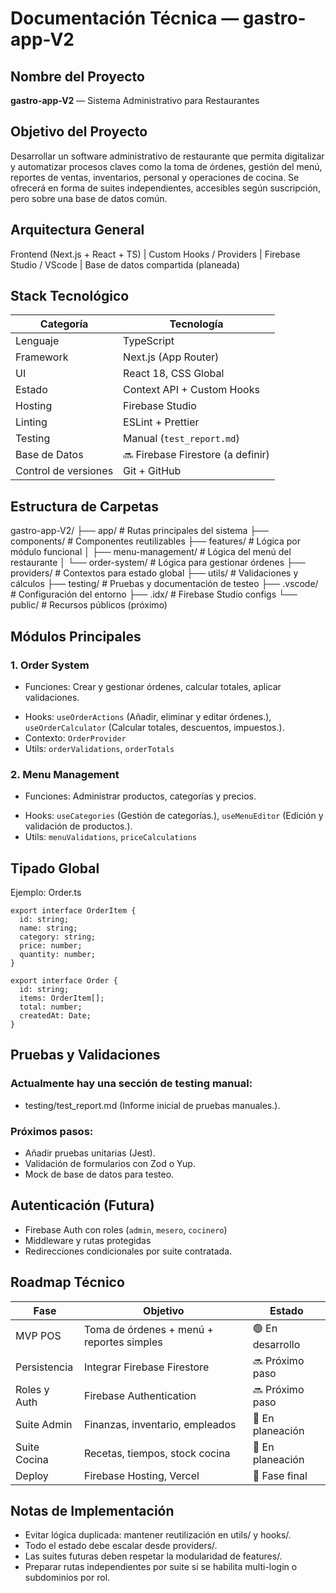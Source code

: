 # Documentación Técnica — gastro-app-V2

## Nombre del Proyecto
**gastro-app-V2** — Sistema Administrativo para Restaurantes

## Objetivo del Proyecto
Desarrollar un software administrativo de restaurante que permita digitalizar y automatizar procesos claves como la toma de órdenes, gestión del menú, reportes de ventas, inventarios, personal y operaciones de cocina. Se ofrecerá en forma de suites independientes, accesibles según suscripción, pero sobre una base de datos común.

## Arquitectura General

Frontend (Next.js + React + TS)
         |
   Custom Hooks / Providers
         |
    Firebase Studio / VScode
         |
 Base de datos compartida (planeada)

## Stack Tecnológico

| Categoría            | Tecnología                                  |
|----------------------|---------------------------------------------|
| Lenguaje             | TypeScript                                  |
| Framework            | Next.js (App Router)                        |
| UI                   | React 18, CSS Global                        |
| Estado               | Context API + Custom Hooks                  |
| Hosting              | Firebase Studio                             |
| Linting              | ESLint + Prettier                           |
| Testing              | Manual (`test_report.md`)                   |
| Base de Datos        | 🔜 Firebase Firestore (a definir)           |
| Control de versiones | Git + GitHub                                |

## Estructura de Carpetas

gastro-app-V2/
├── app/                  # Rutas principales del sistema
├── components/           # Componentes reutilizables
├── features/             # Lógica por módulo funcional
│   ├── menu-management/  # Lógica del menú del restaurante
│   └── order-system/     # Lógica para gestionar órdenes
├── providers/            # Contextos para estado global
├── utils/                # Validaciones y cálculos
├── testing/              # Pruebas y documentación de testeo
├── .vscode/              # Configuración del entorno
├── .idx/                 # Firebase Studio configs
└── public/               # Recursos públicos (próximo)

## Módulos Principales

### 1. Order System
+ Funciones: Crear y gestionar órdenes, calcular totales, aplicar validaciones.
- Hooks: `useOrderActions` (Añadir, eliminar y editar órdenes.), `useOrderCalculator` (Calcular totales, descuentos, impuestos.).
- Contexto: `OrderProvider`
- Utils: `orderValidations`, `orderTotals`

### 2. Menu Management
+ Funciones: Administrar productos, categorías y precios.
- Hooks: `useCategories` (Gestión de categorías.), `useMenuEditor` (Edición y validación de productos.).
- Utils: `menuValidations`, `priceCalculations`

## Tipado Global

Ejemplo: Order.ts
```
export interface OrderItem {
  id: string;
  name: string;
  category: string;
  price: number;
  quantity: number;
}

export interface Order {
  id: string;
  items: OrderItem[];
  total: number;
  createdAt: Date;
}
```

## Pruebas y Validaciones

### Actualmente hay una sección de testing manual:
- testing/test_report.md (Informe inicial de pruebas manuales.).

### Próximos pasos:
- Añadir pruebas unitarias (Jest).
- Validación de formularios con Zod o Yup.
- Mock de base de datos para testeo.

## Autenticación (Futura)

- Firebase Auth con roles (`admin`, `mesero`, `cocinero`)
- Middleware y rutas protegidas
- Redirecciones condicionales por suite contratada.


## Roadmap Técnico

| Fase         | Objetivo                                  | Estado           |
|--------------|-------------------------------------------|------------------|
| MVP POS      | Toma de órdenes + menú + reportes simples | 🟢 En desarrollo |
| Persistencia | Integrar Firebase Firestore               | 🔜 Próximo paso  |
| Roles y Auth | Firebase Authentication                   | 🔜 Próximo paso  |
| Suite Admin  | Finanzas, inventario, empleados           | 🔲 En planeación |
| Suite Cocina | Recetas, tiempos, stock cocina            | 🔲 En planeación |
| Deploy       | Firebase Hosting, Vercel                  | 🔲 Fase final    |

## Notas de Implementación

- Evitar lógica duplicada: mantener reutilización en utils/ y hooks/.
- Todo el estado debe escalar desde providers/.
- Las suites futuras deben respetar la modularidad de features/.
- Preparar rutas independientes por suite si se habilita multi-login o subdominios por rol.
